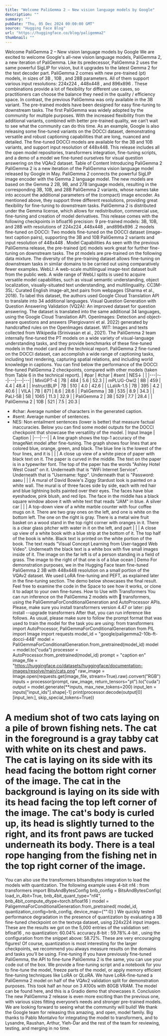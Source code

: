 ```yaml
---
title: "Welcome PaliGemma 2 – New vision language models by Google"
description: ""
summary: ""
pubDate: "Thu, 05 Dec 2024 00:00:00 GMT"
source: "Hugging Face Blog"
url: "https://huggingface.co/blog/paligemma2"
thumbnail: ""
---
```


Welcome PaliGemma 2 – New vision language models by Google
We are excited to welcome Google's all-new vision language models, PaliGemma 2, a new iteration of PaliGemma. Like its predecessor, PaliGemma 2 uses the same powerful SigLIP for vision, but it upgrades to the latest Gemma 2 for the text decoder part.
PaliGemma 2 comes with new pre-trained (pt) models, in sizes of 3B
, 10B
, and 28B
parameters. All of them support various input resolutions: 224x224
, 448x448
, and 896x896
. These combinations provide a lot of flexibility for different use cases, so practitioners can choose the balance they need in the quality / efficiency space. In contrast, the previous PaliGemma was only available in the 3B variant.
The pre-trained models have been designed for easy fine-tuning to downstream tasks. The first PaliGemma was widely adopted by the community for multiple purposes. With the increased flexibility from the additional variants, combined with better pre-trained quality, we can’t wait to see what the community can do this time.
As an example, Google is also releasing some fine-tuned variants on the DOCCI dataset, demonstrating versatile and robust captioning capabilities that are long, nuanced and detailed. The fine-tuned DOCCI models are available for the 3B and 10B variants, and support input resolution of 448x448.
This release includes all the open model repositories, transformers integration, fine-tuning scripts, and a demo of a model we fine-tuned ourselves for visual question answering on the VQAv2 dataset.
Table of Content
Introducing PaliGemma 2
PaliGemma 2 is a new iteration of the PaliGemma vision language model released by Google in May. PaliGemma 2 connects the powerful SigLIP image encoder with the Gemma 2 language model.
The new models are based on the Gemma 2 2B, 9B, and 27B language models, resulting in the corresponding 3B, 10B, and 28B PaliGemma 2 variants, whose names take into account the additional parameters of the (compact) image encoder. As mentioned above, they support three different resolutions, providing great flexibility for fine-tuning to downstream tasks.
PaliGemma 2 is distributed under the Gemma license, which allows for redistribution, commercial use, fine-tuning and creation of model derivatives.
This release comes with the following checkpoints in bfloat16
precision:
9 pre-trained models: 3B, 10B, and 28B with resolutions of
224x224
,448x448
, and896x896
.2 models fine-tuned on DOCCI: Two models fine-tuned on the DOCCI dataset (image-text caption pairs), supporting the 3B and 10B PaliGemma 2 variants and input resolution of
448x448
.
Model Capabilities
As seen with the previous PaliGemma release, the pre-trained (pt) models work great for further fine-tuning on downstream tasks.
The pt models are pre-trained on the following data mixture. The diversity of the pre-training dataset allows fine-tuning on downstream tasks in similar domains to be carried out using comparatively fewer examples.
WebLI: A web-scale multilingual image-text dataset built from the public web. A wide range of WebLI splits is used to acquire versatile model capabilities, such as visual semantic understanding, object localization, visually-situated text understanding, and multilinguality.
CC3M-35L: Curated English image-alt_text pairs from webpages (Sharma et al., 2018). To label this dataset, the authors used Google Cloud Translation API to translate into 34 additional languages.
Visual Question Generation with Question Answering Validation (VQ2A): An improved dataset for question answering. The dataset is translated into the same additional 34 languages, using the Google Cloud Translation API.
OpenImages: Detection and object-aware questions and answers (Piergiovanni et al. 2022) generated by handcrafted rules on the OpenImages dataset.
WIT: Images and texts collected from Wikipedia (Srinivasan et al., 2021).
The PaliGemma 2 team internally fine-tuned the PT models on a wide variety of visual-language understanding tasks, and they provide benchmarks of these fine-tuned models in the model card and the technical report.
PaliGemma 2 fine-tuned on the DOCCI dataset, can accomplish a wide range of captioning tasks, including text rendering, capturing spatial relations, and including world knowledge in captions.
You can find below the performance of the DOCCI fine-tuned PaliGemma 2 checkpoints, compared with other models (taken from Table 6 in the technical report).
| #par | #char | #sent | NES↓ | |
|---|---|---|---|---|
| MiniGPT-4 | 7B | 484 | 5.6 | 52.3 |
| mPLUG-Owl2 | 8B | 459 | 4.4 | 48.4 |
| InstructBLIP | 7B | 510 | 4.0 | 42.6 |
| LLaVA-1.5 | 7B | 395 | 4.2 | 40.6 |
| VILA | 7B | 871 | 8.6 | 28.6 |
| PaliGemma | 3B | 535 | 8.9 | 34.3 |
| PaLI-5B | 5B | 1065 | 11.3 | 32.9 |
| PaliGemma 2 | 3B | 529 | 7.7 | 28.4 |
| PaliGemma 2 | 10B | 521 | 7.5 | 20.3 |
- #char: Average number of characters in the generated caption.
- #sent: Average number of sentences.
- NES: Non entailment sentences (lower is better) that measure factual inaccuracies.
Below you can find some model outputs for the DOCCI checkpoint that showcase the versatility of the model.
| Input Image | Caption |
|---|---|
| A line graph shows the top-1 accuracy of the ImageNet model after fine-tuning. The graph shows four lines that are colored blue, orange, green, and black. The blue line is the lowest of the four lines, and it is | |
| A close up view of a white piece of paper with black text on it. The paper is curved in the middle. The text on the paper is in a typewriter font. The top of the paper has the words "Ashley Hotel West Coast" on it. Underneath that is "WiFi Internet Service". Underneath that is "Username: fqpp". Underneath that is "Password: aaeu | |
| A mural of David Bowie's Ziggy Stardust look is painted on a white wall. The mural is of three faces side by side, each with red hair and blue lightning bolts painted over their eyes. The faces have blue eyeshadow, pink blush, and red lips. The face in the middle has a black square window above it with white text that reads "JAM" in blue. A silver car | |
| A top-down view of a white marble counter with four coffee mugs on it. There are two gray ones on the left, and one is white on the bottom left. The one on the right is gray. There is a metal wire fruit basket on a wood stand in the top right corner with oranges in it. There is a clear glass pitcher with water in it on the left, and part | |
| A close up view of a white book with a blue strip at the bottom of it. The top half of the book is white. Black text is printed on the white portion of the book. The text reads "Visual Concept Learning from User-tagged Web Video". Underneath the black text is a white box with five small images inside of it. The image on the far left is of a person standing in a field of grass. The image to the right of that one is of a blue ocean |
Demo
For demonstration purposes, we in the Hugging Face team fine-tuned PaliGemma 2 3B with 448x448 resolution on a small portion of the VQAv2 dataset. We used LoRA fine-tuning and PEFT, as explained later in the fine-tuning section. The demo below showcases the final result. Feel free to examine the code in the Space to see how it works, or clone it to adapt to your own fine-tunes.
How to Use with Transformers
You can run inference on the PaliGemma 2 models with 🤗 transformers, using the PaliGemmaForConditionalGeneration and AutoProcessor APIs. Please, make sure you install transformers version 4.47 or later:
pip install --upgrade transformers
After that, you can run inference like follows. As usual, please make sure to follow the prompt format that was used to train the model for the task you are using:
from transformers import AutoProcessor, PaliGemmaForConditionalGeneration
from PIL import Image
import requests
model_id = "google/paligemma2-10b-ft-docci-448"
model = PaliGemmaForConditionalGeneration.from_pretrained(model_id)
model = model.to("cuda")
processor = AutoProcessor.from_pretrained(model_id)
prompt = "<image>caption en"
image_file = "https://huggingface.co/datasets/huggingface/documentation-images/resolve/main/cats.png"
raw_image = Image.open(requests.get(image_file, stream=True).raw).convert("RGB")
inputs = processor(prompt, raw_image, return_tensors="pt").to("cuda")
output = model.generate(**inputs, max_new_tokens=200)
input_len = inputs["input_ids"].shape[-1]
print(processor.decode(output[0][input_len:], skip_special_tokens=True))
# A medium shot of two cats laying on a pile of brown fishing nets. The cat in the foreground is a gray tabby cat with white on its chest and paws. The cat is laying on its side with its head facing the bottom right corner of the image. The cat in the background is laying on its side with its head facing the top left corner of the image. The cat's body is curled up, its head is slightly turned to the right, and its front paws are tucked underneath its body. There is a teal rope hanging from the fishing net in the top right corner of the image.
You can also use the transformers bitsandbytes
integration to load the models with quantization. The following example uses 4-bit nf4
:
from transformers import BitsAndBytesConfig
bnb_config = BitsAndBytesConfig(
load_in_4bit=True,
bnb_4bit_quant_type="nf4",
bnb_4bit_compute_dtype=torch.bfloat16
)
model = PaligemmaForConditionalGeneration.from_pretrained(
model_id,
quantization_config=bnb_config,
device_map={"":0}
)
We quickly tested performance degradation in the presence of quantization by evaluating a 3B fine-tuned checkpoint on the textvqa dataset, using 224x224 input images. These are the results we got on the 5,000 entries of the validation set:
bfloat16
, no quantization: 60.04% accuracy.8-bit
: 59.78%.4-bit
, using the configuration from the snippet above: 58.72%.
These are very encouraging figures! Of course, quantization is most interesting for the larger checkpoints, we recommend you always measure results on the domains and tasks you’ll be using.
Fine-tuning
If you have previously fine-tuned PaliGemma, the API to fine-tune PaliGemma 2 is the same, you can use your code out of the box. We provide a fine-tuning script and a notebook for you to fine-tune the model, freeze parts of the model, or apply memory efficient fine-tuning techniques like LoRA or QLoRA.
We have LoRA-fine-tuned a PaliGemma 2 model on half of the VQAv2 validation split for demonstration purposes. This took half an hour on 3 A100s with 80GB VRAM. The model can be found here, and this is a Gradio demo that showcases it.
Conclusion
The new PaliGemma 2 release is even more exciting than the previous one, with various sizes fitting everyone’s needs and stronger pre-trained models. We are looking forward to seeing what the community will build!
We thank the Google team for releasing this amazing, and open, model family. Big thanks to Pablo Montalvo for integrating the model to transformers, and to Lysandre, Raushan, Arthur, Yieh-Dar and the rest of the team for reviewing, testing, and merging in no time.